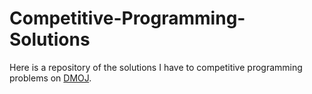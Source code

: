 # Competitive-Programming-Solutions

Here is a repository of the solutions I have to competitive programming problems on [DMOJ](https://dmoj.ca/).
